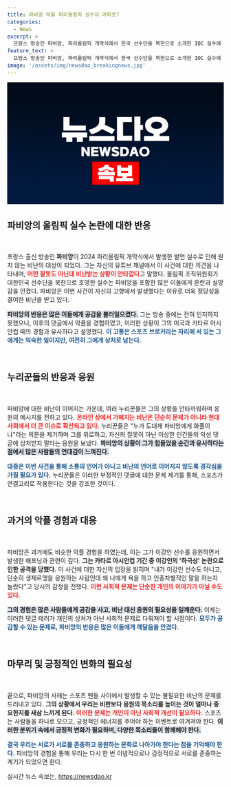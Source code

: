 ```yaml
---
title: 파비앙 악플 파리올림픽 실수의 여파로?
categories:
  - News
excerpt: >
  프랑스 방송인 파비앙, 파리올림픽 개막식에서 한국 선수단을 북한으로 소개한 IOC 실수에 악플 세례! 저는 대한민국 1호 욕받이라며 웃음 짓는 그의 이야기와 누리꾼들의 응원은? 클릭해 확인하세요!
feature_text: >
  프랑스 방송인 파비앙, 파리올림픽 개막식에서 한국 선수단을 북한으로 소개한 IOC 실수에 악플 세례! 저는 대한민국 1호 욕받이라며 웃음 짓는 그의 이야기와 누리꾼들의 응원은? 클릭해 확인하세요!
image: '/assets/img/newsdao_breakingnews.jpg'
---
```


<p><img src="/assets/img/newsdao_breakingnews.jpg" alt="koreaapp 속보" /></p>

<h2 data-ke-size="size26">파비앙의 올림픽 실수 논란에 대한 반응</h2>

<p data-ke-size="size16">&nbsp;</p>

<p>프랑스 출신 방송인 <b>파비앙</b>이 2024 파리올림픽 개막식에서 발생한 발언 실수로 인해 원치 않는 비난의 대상이 되었다. 그는 자신의 유튜브 채널에서 이 사건에 대한 의견을 나타내며, <b><span style="color: #ee2323;">어떤 잘못도 아닌데 비난받는 상황이 안타깝다</span></b>고 말했다. 올림픽 조직위원회가 대한민국 선수단을 북한으로 호명한 실수는 파비앙을 포함한 많은 이들에게 혼란과 실망감을 안겼다. 파비앙은 이번 사건이 자신의 고향에서 발생했다는 이유로 더욱 정당성을 결여한 비난을 받고 있다.</p>

<p><b><span style="background-color: #21538527;">파비앙의 반응은 많은 이들에게 공감을 불러일으켰다.</span></b> 그는 방송 중에는 전혀 인지하지 못했으나, 이후의 댓글에서 악플을 경험하였고, 이러한 상황이 그의 미국과 카타르 아시안컵 때의 경험과 유사하다고 설명했다. <b><span style="color: #1a5490;">이 고통은 스포츠 브로커라는 자리에 서 있는 그에게는 익숙한 일이지만, 여전히 그에게 상처로 남는다.</span></b></p>

<p data-ke-size="size16">&nbsp;</p>

<h2 data-ke-size="size26">누리꾼들의 반응과 응원</h2>

<p data-ke-size="size16">&nbsp;</p>

<p>파비앙에 대한 비난이 이어지는 가운데, 여러 누리꾼들은 그의 상황을 안타까워하며 응원의 메시지를 전하고 있다. <b><span style="color: #ee2323;">온라인 상에서 가해지는 비난은 단순히 문제가 아니라 현대 사회에서 더 큰 이슈로 확산되고 있다.</span></b> 누리꾼들은 "누가 도대체 파비앙에게 화풀이냐"라는 의문을 제기하며 그를 위로하고, 자신의 잘못이 아닌 이상한 인간들의 악성 댓글에 상처받지 말라는 응원을 보냈다. <b><span style="background-color: #21538527;">파비앙의 상황이 그가 힘들었을 순간과 유사하다는 점에서 많은 사람들의 연대감이 느껴진다.</span></b></p>

<p><b><span style="color: #1a5490;">대중은 이번 사건을 통해 소통의 언어가 아니고 비난의 언어로 이어지지 않도록 경각심을 가질 필요가 있다.</span></b> 누리꾼들은 이러한 부정적인 댓글에 대한 문제 제기를 통해, 스포츠가 연결고리로 작용한다는 것을 강조한 것이다.</p>

<p data-ke-size="size16">&nbsp;</p>

<h2 data-ke-size="size26">과거의 악플 경험과 대응</h2>

<p data-ke-size="size16">&nbsp;</p>

<p>파비앙은 과거에도 비슷한 악플 경험을 하였는데, 이는 그가 이강인 선수를 응원하면서 발생한 해프닝과 관련이 깊다. <b>그는 카타르 아시안컵 기간 중 이강인의 '하극상' 논란으로 인한 공격을 당했다.</b> 이 사건에 대한 자신의 입장을 밝히며 "내가 이강인 선수도 아니고, 단순히 생제르맹을 응원하는 사람인데 왜 나에게 욕을 하고 인종차별적인 말을 하는지 놀랐다"고 당시의 감정을 전했다. <b><span style="color: #ee2323;">이런 사회적 문제는 단순한 개인의 이야기가 아닐 수도 있다.</span></b></p>

<p><b><span style="background-color: #21538527;">그의 경험은 많은 사람들에게 공감을 사고, 비난 대신 응원의 필요성을 일깨운다.</span></b> 이제는 이러한 댓글 테러가 개인의 상처가 아닌 사회적 문제로 다뤄져야 할 시점이다. <b><span style="color: #1a5490;">모두가 공감할 수 있는 문제로, 파비앙의 반응은 많은 이들에게 깨달음을 안겼다.</span></b></p>

<p data-ke-size="size16">&nbsp;</p>

<h2 data-ke-size="size26">마무리 및 긍정적인 변화의 필요성</h2>

<p data-ke-size="size16">&nbsp;</p>

<p>끝으로, 파비앙의 사례는 스포츠 팬들 사이에서 발생할 수 있는 불필요한 비난의 문제를 드러내고 있다. <b>그의 상황에서 우리는 비판보다 응원의 목소리를 높이는 것이 얼마나 중요한지를 새삼 느끼게 된다.</b> <b><span style="color: #ee2323;">이러한 문제는 개인이 아닌 사회적 개선이 필요하다.</span></b> 스포츠는 사람들을 하나로 모으고, 긍정적인 에너지를 주어야 하는 이벤트로 여겨져야 한다. <b><span style="background-color: #21538527;">이러한 분위기 속에서 긍정적 변화가 필요하며, 다양한 목소리들이 함께해야 한다.</span></b></p>

<p><b><span style="color: #1a5490;">결국 우리는 서로가 서로를 존중하고 응원하는 문화로 나아가야 한다는 점을 기억해야 한다.</span></b> 파비앙의 경험을 통해 우리는 다시 한 번 이념적으로나 감정적으로 서로를 존중하는 계기가 되었으면 한다.</p>
실시간 뉴스 속보는, <a href="https://newsdao.kr" rel="dofollow">https://newsdao.kr</a>


